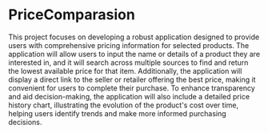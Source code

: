 # PriceComparasion
This project focuses on developing a robust application designed to provide users with comprehensive pricing information for selected products. The application will allow users to input the name or details of a product they are interested in, and it will search across multiple sources to find and return the lowest available price for that item. Additionally, the application will display a direct link to the seller or retailer offering the best price, making it convenient for users to complete their purchase. To enhance transparency and aid decision-making, the application will also include a detailed price history chart, illustrating the evolution of the product's cost over time, helping users identify trends and make more informed purchasing decisions.
